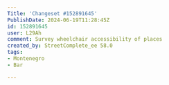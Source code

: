 ```yaml
---
Title: 'Changeset #152891645'
PublishDate: 2024-06-19T11:28:45Z
id: 152891645
user: L29Ah
comment: Survey wheelchair accessibility of places
created_by: StreetComplete_ee 58.0
tags:
- Montenegro
- Bar

---
```

